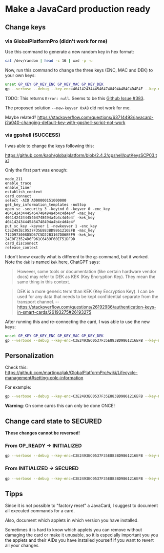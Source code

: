 # Make a JavaCard production ready

## Change keys

### via GlobalPlatformPro (didn't work for me)

Use this command to generate a new random key in hex format:

```bash
cat /dev/random | head -c 16 | xxd -p -u
```

Now, run this command to change the three keys (ENC, MAC and DEK) to your own keys:

```bash
unset GP_KEY GP_KEY_ENC GP_KEY_MAC GP_KEY_DEK
gp --verbose --debug --key-enc=404142434445464748494A4B4C4D4E4F --key-mac=404142434445464748494A4B4C4D4E4F --key-dek=404142434445464748494A4B4C4D4E4F --new-keyver=0x01 --lock-enc=C3E2493EC0537F35E883BD9861216EFB --lock-mac=712D973008D5D57C5D22B3167D86EEF9 --lock-dek=24E0F23524D6F961C6439F60EF51DF9D
```

TODO: This returns `Error: null`.
Seems to be this [Github Issue #383](https://github.com/martinpaljak/GlobalPlatformPro/issues/383).

The proposed solution `--new-keyver 0xAB` did not work for me.

Maybe related? <https://stackoverflow.com/questions/63714493/javacard-j2a040-changing-default-key-with-gpshell-script-not-work>

### via gpshell (SUCCESS)

I was able to change the keys following this:

<https://github.com/kaoh/globalplatform/blob/2.4.2/gpshell/putKeysSCP03.txt>

Only the first part was enough:

```
mode_211
enable_trace
enable_timer
establish_context
card_connect
select -AID A000000151000000
get_key_information_templates -noStop
open_sc -security 3 -keyind 0 -keyver 0 -enc_key 404142434445464748494a4b4c4d4e4f -mac_key 404142434445464748494a4b4c4d4e4f -kek_key 404142434445464748494a4b4c4d4e4f
put_sc_key -keyver 1 -newkeyver 1 -enc_key C3E2493EC0537F35E883BD9861216EFB -mac_key 712D973008D5D57C5D22B3167D86EEF9 -kek_key 24E0F23524D6F961C6439F60EF51DF9D
card_disconnect
release_context
```

I don't know exactly what is different to the `gp` command, but it worked.
Note the `dek` is named `kek` here, ChatGPT says:

> However, some tools or documentation (like certain hardware vendor docs) may refer to DEK as KEK (Key Encryption Key).
> They mean the same thing in this context.

> DEK is a more generic term than KEK (Key Encryption Key). I can be used for any data that needs to be kept confidential separate from the transport channel.
> -- <https://stackoverflow.com/questions/26192936/authentication-keys-in-smart-cards/26193275#26193275>

After running this and re-connecting the card, I was able to use the new keys:

```bash
unset GP_KEY GP_KEY_ENC GP_KEY_MAC GP_KEY_DEK
gp --verbose --debug --key-enc=C3E2493EC0537F35E883BD9861216EFB --key-mac=712D973008D5D57C5D22B3167D86EEF9 --key-dek=24E0F23524D6F961C6439F60EF51DF9D --list
```

## Personalization

Check this:
<https://github.com/martinpaljak/GlobalPlatformPro/wiki/Lifecycle-management#setting-cplc-information>

For example:

```bash
gp --verbose --debug --key-enc=C3E2493EC0537F35E883BD9861216EFB --key-mac=712D973008D5D57C5D22B3167D86EEF9 --key-dek=24E0F23524D6F961C6439F60EF51DF9D --set-pre-perso 1111111111111111 --set-perso 2222222222222222 --today
```

**Warning**:
On some cards this can only be done ONCE!

## Change card state to SECURED

**These changes cannot be reversed!**

### From OP_READY -> INITIALIZED

```bash
gp --verbose --debug --key-enc=C3E2493EC0537F35E883BD9861216EFB --key-mac=712D973008D5D57C5D22B3167D86EEF9 --key-dek=24E0F23524D6F961C6439F60EF51DF9D --initialize-card
```

### From INITIALIZED -> SECURED

```bash
gp --verbose --debug --key-enc=C3E2493EC0537F35E883BD9861216EFB --key-mac=712D973008D5D57C5D22B3167D86EEF9 --key-dek=24E0F23524D6F961C6439F60EF51DF9D --secure-card
```

## Tipps

Since it is not possible to "factory reset" a JavaCard,
I suggest to document all executed commands for a card.

Also, document which applets in which version you have installed.

Sometimes it is hard to know which applets you can remove
without damaging the card or make it unusable, so it is
especially important you you the applets and their AIDs
you have installed yourself if you want to revert all your changes.
